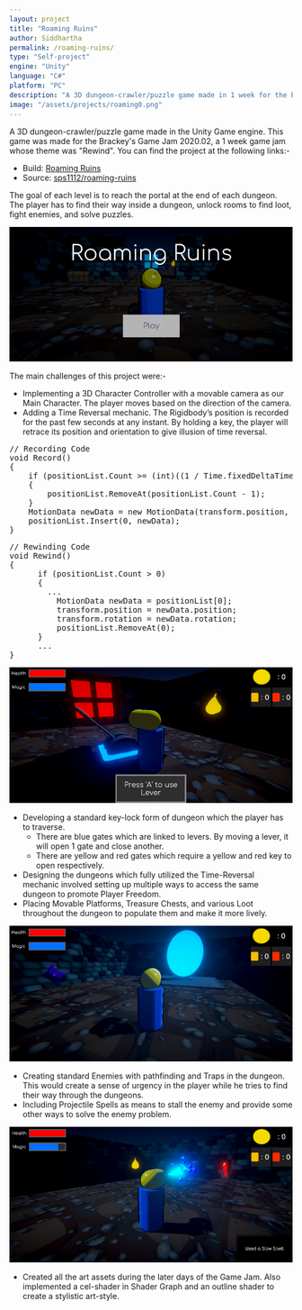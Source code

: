 ```yaml
---
layout: project
title: "Roaming Ruins"
author: Siddhartha
permalink: /roaming-ruins/
type: "Self-project"
engine: "Unity"
language: "C#"
platform: "PC"
description: "A 3D dungeon-crawler/puzzle game made in 1 week for the Brackey's Game Jam 2020.02. This was a solo project and the time reversal mechanic, artwork was made from scartch."
image: "/assets/projects/roaming0.png"
---
```


A 3D dungeon-crawler/puzzle game made in the Unity Game engine. This game was made for the Brackey's Game Jam 2020.02, a 1 week game jam whose theme was "Rewind". You can find the project at the following links:-

- Build: <a href="https://kingcrimson1112.itch.io/roaming-ruins">Roaming Ruins</a>
- Source: <a href="https://github.com/sps1112/roaming-ruins">sps1112/roaming-ruins</a>

The goal of each level is to reach the portal at the end of each dungeon. The player has to find their way inside a dungeon, unlock rooms to find loot, fight enemies, and solve puzzles.

<img class="article-screenshot" src="/assets/projects/roaming0.png" alt=""/>

The main challenges of this project were:-
- Implementing a 3D Character Controller with a movable camera as our Main Character. The player moves based on the direction of the camera.
- Adding a Time Reversal mechanic. The Rigidbody’s position is recorded for the past few seconds at any instant. By holding a key, the player will retrace its position and orientation to give illusion of time reversal.
<div class="code-container">
<pre class="code-block">
// Recording Code
void Record()
{
    if (positionList.Count >= (int)((1 / Time.fixedDeltaTime) * timeLimit))
    {
        positionList.RemoveAt(positionList.Count - 1);
    }
    MotionData newData = new MotionData(transform.position, transform.rotation);
    positionList.Insert(0, newData);
}
</pre>
</div>

<div class="code-container">
<pre class="code-block">
// Rewinding Code
void Rewind()
{
      if (positionList.Count > 0)
      {
        ...
          MotionData newData = positionList[0];
          transform.position = newData.position;
          transform.rotation = newData.rotation;
          positionList.RemoveAt(0);
      }
      ...
}
</pre>
</div>

<img class="article-screenshot" src="/assets/projects/roaming1.png" alt=""/>

- Developing a standard key-lock form of dungeon which the player has to traverse.
  - There are blue gates which are linked to levers. By moving a lever, it will open 1 gate and close another.
  - There are yellow and red gates which require a yellow and red key to open respectively.
- Designing the dungeons which fully utilized the Time-Reversal mechanic involved setting up multiple ways to access the same dungeon to promote Player Freedom.
- Placing Movable Platforms, Treasure Chests, and various Loot throughout the dungeon to populate them and make it more lively.

<img class="article-screenshot" src="/assets/projects/roaming3.png" alt=""/>

- Creating standard Enemies with pathfinding and Traps in the dungeon. This would create a sense of urgency in the player while he tries to find their way through the dungeons.
- Including Projectile Spells as means to stall the enemy and provide some other ways to solve the enemy problem.

<img class="article-screenshot" src="/assets/projects/roaming2.png" alt=""/>

- Created all the art assets during the later days of the Game Jam. Also implemented a cel-shader in Shader Graph and an outline shader to create a stylistic art-style.